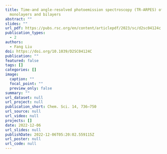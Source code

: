 ```yaml
---
title: Time-and angle-resolved photoemission spectroscopy (TR-ARPES) of TMDC
  monolayers and bilayers
abstract: ""
slides: ""
url_pdf: https://pubs.rsc.org/en/content/articlepdf/2023/sc/d2sc04124c
publication_types:
  - 2
authors:
  - Fang Liu
doi: https://doi.org/10.1039/D2SC04124C
publication: ""
featured: false
tags: []
categories: []
image:
  caption: ""
  focal_point: ""
  preview_only: false
summary: ""
url_dataset: null
url_project: null
publication_short: Chem. Sci. 14, 736–750
url_source: null
url_video: null
projects: []
date: 2022-12-06
url_slides: null
publishDate: 2022-12-06T05:20:02.559115Z
url_poster: null
url_code: null
---
```

